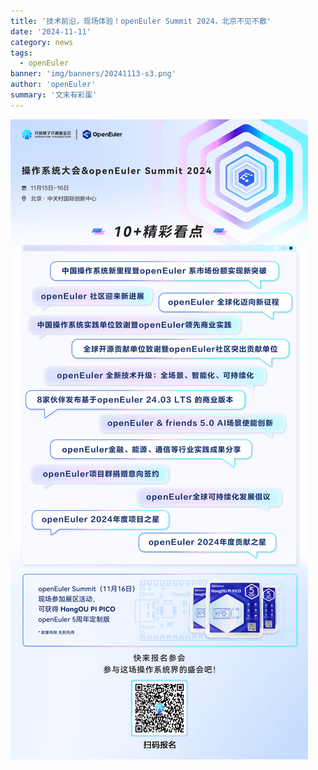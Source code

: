 ```yaml
---
title: '技术前沿，现场体验！openEuler Summit 2024，北京不见不散'
date: '2024-11-11'
category: news
tags:
  - openEuler
banner: 'img/banners/20241113-s3.png'
author: 'openEuler'
summary: '文末有彩蛋'
---
```




![image2](./media/image1.png)



